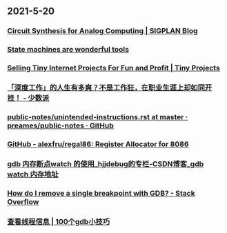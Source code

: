 
## 2021-5-20

### [Circuit Synthesis for Analog Computing | SIGPLAN Blog](https://blog.sigplan.org/2021/05/18/circuit-synthesis-for-analog-computing/)

### [State machines are wonderful tools](https://nullprogram.com/blog/2020/12/31/)

### [Selling Tiny Internet Projects For Fun and Profit | Tiny Projects](https://tinyprojects.dev/posts/selling_tiny_internet_projects_for_fun_and_profit)

### [「深度工作」的人生有多爽？不是工作狂，在职业生涯上却如同开挂！ - 少数派](https://sspai.com/post/66726)

### [public-notes/unintended-instructions.rst at master · preames/public-notes · GitHub](https://github.com/preames/public-notes/blob/master/unintended-instructions.rst)

### [GitHub - alexfru/regal86: Register Allocator for 8086](https://github.com/alexfru/regal86)

### [gdb 内存断点watch 的使用_hjjdebug的专栏-CSDN博客_gdb watch 内存地址](https://blog.csdn.net/hejinjing_tom_com/article/details/50570442)

### [How do I remove a single breakpoint with GDB? - Stack Overflow](https://stackoverflow.com/questions/4340718/how-do-i-remove-a-single-breakpoint-with-gdb)

### [查看线程信息 | 100个gdb小技巧](https://wizardforcel.gitbooks.io/100-gdb-tips/content/print-threads.html)